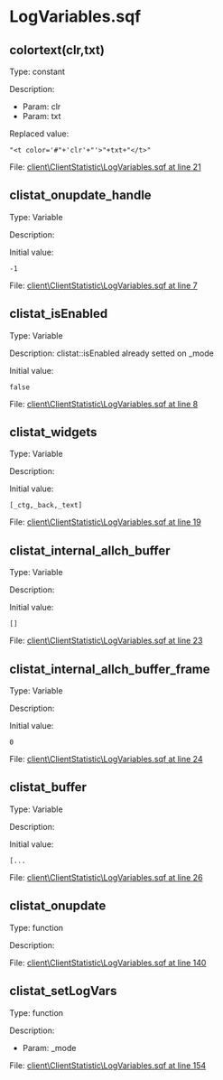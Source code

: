 # LogVariables.sqf

## colortext(clr,txt)

Type: constant

Description: 
- Param: clr
- Param: txt

Replaced value:
```sqf
"<t color='#"+'clr'+"'>"+txt+"</t>"
```
File: [client\ClientStatistic\LogVariables.sqf at line 21](../../../Src/client/ClientStatistic/LogVariables.sqf#L21)
## clistat_onupdate_handle

Type: Variable

Description: 


Initial value:
```sqf
-1
```
File: [client\ClientStatistic\LogVariables.sqf at line 7](../../../Src/client/ClientStatistic/LogVariables.sqf#L7)
## clistat_isEnabled

Type: Variable

Description: clistat::isEnabled already setted on _mode


Initial value:
```sqf
false
```
File: [client\ClientStatistic\LogVariables.sqf at line 8](../../../Src/client/ClientStatistic/LogVariables.sqf#L8)
## clistat_widgets

Type: Variable

Description: 


Initial value:
```sqf
[_ctg,_back,_text]
```
File: [client\ClientStatistic\LogVariables.sqf at line 19](../../../Src/client/ClientStatistic/LogVariables.sqf#L19)
## clistat_internal_allch_buffer

Type: Variable

Description: 


Initial value:
```sqf
[]
```
File: [client\ClientStatistic\LogVariables.sqf at line 23](../../../Src/client/ClientStatistic/LogVariables.sqf#L23)
## clistat_internal_allch_buffer_frame

Type: Variable

Description: 


Initial value:
```sqf
0
```
File: [client\ClientStatistic\LogVariables.sqf at line 24](../../../Src/client/ClientStatistic/LogVariables.sqf#L24)
## clistat_buffer

Type: Variable

Description: 


Initial value:
```sqf
[...
```
File: [client\ClientStatistic\LogVariables.sqf at line 26](../../../Src/client/ClientStatistic/LogVariables.sqf#L26)
## clistat_onupdate

Type: function

Description: 


File: [client\ClientStatistic\LogVariables.sqf at line 140](../../../Src/client/ClientStatistic/LogVariables.sqf#L140)
## clistat_setLogVars

Type: function

Description: 
- Param: _mode

File: [client\ClientStatistic\LogVariables.sqf at line 154](../../../Src/client/ClientStatistic/LogVariables.sqf#L154)
